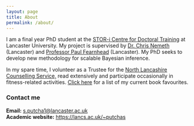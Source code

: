 ```yaml
---
layout: page
title: About
permalink: /about/
---
```


I am a final year PhD student at the [STOR-i Centre for Doctoral Training](https://www.lancaster.ac.uk/stor-i/) at Lancaster University. My project is supervised by [Dr. Chris Nemeth](https://www.lancaster.ac.uk/~nemeth/) (Lancaster) and [Professor Paul Fearnhead](https://maths.lancs.ac.uk/~fearnhea/) (Lancaster). My PhD seeks to develop new methodology for scalable Bayesian inference. 

In my spare time, I volunteer as a Trustee for the [North Lancashire Counselling Service,](http://www.northlancscounselling.org.uk/) read extensively and participate occasionally in fitness-related activities. [Click here](https://sputcha1.github.io/book_list) for a list of my current book favourites.

### Contact me
**Email:** [s.putcha1@lancaster.ac.uk](mailto:s.putcha1@lancaster.ac.uk) \
**Academic website:** https://lancs.ac.uk/~putchas
